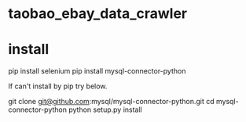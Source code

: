# taobao_ebay_data_crawler

# install
pip install selenium
pip install mysql-connector-python

If can't install by pip try below.

git clone git@github.com:mysql/mysql-connector-python.git
cd mysql-connector-python
python setup.py install
